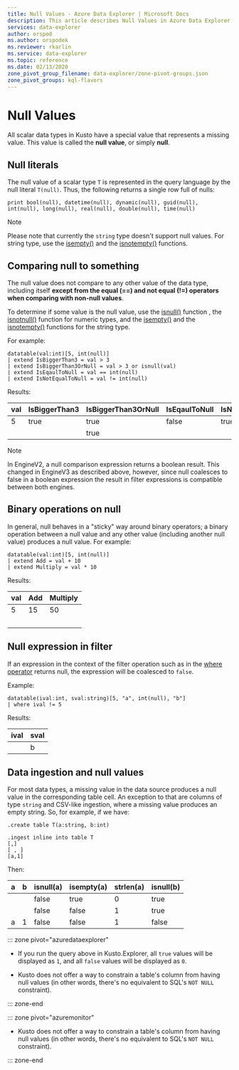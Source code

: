 ```yaml
---
title: Null Values - Azure Data Explorer | Microsoft Docs
description: This article describes Null Values in Azure Data Explorer.
services: data-explorer
author: orspod
ms.author: orspodek
ms.reviewer: rkarlin
ms.service: data-explorer
ms.topic: reference
ms.date: 02/13/2020
zone_pivot_group_filename: data-explorer/zone-pivot-groups.json
zone_pivot_groups: kql-flavors
---
```

# Null Values

All scalar data types in Kusto have a special value that represents a missing value.
This value is called the **null value**, or simply **null**.

## Null literals

The null value of a scalar type `T` is represented in the query language by the null literal `T(null)`.
Thus, the following returns a single row full of nulls:

```kusto
print bool(null), datetime(null), dynamic(null), guid(null), int(null), long(null), real(null), double(null), time(null)
```

> [!NOTE]
> Please note that currently the `string` type doesn't support null values. For string type, use the [isempty()](../isemptyfunction.md) and the [isnotempty()](../isnotemptyfunction.md) functions.

## Comparing null to something

The null value does not compare to any other value of the data type,
including itself **except from the equal (==) and not equal (!=) operators when comparing with non-null values**.

To determine if some value is the null value, use the [isnull()](../isnullfunction.md) function
, the [isnotnull()](../isnotnullfunction.md) function for numeric types, 
and the [isempty()](../isemptyfunction.md) and the [isnotempty()](../isnotemptyfunction.md) 
functions for the string type. 

For example:

```kusto
datatable(val:int)[5, int(null)]
| extend IsBiggerThan3 = val > 3
| extend IsBiggerThan3OrNull = val > 3 or isnull(val)
| extend IsEqaulToNull = val == int(null)
| extend IsNotEqualToNull = val != int(null)
```

Results:

|val | IsBiggerThan3 | IsBiggerThan3OrNull | IsEqaulToNull | IsNotEqualToNull|
|---|---|--------|--------|--------|
| 5 | true | true | false | true|
| &nbsp; | &nbsp; | true| &nbsp; | &nbsp;|


> [!NOTE]
> In EngineV2, a null comparison expression returns a boolean result. This changed in EngineV3 as described above, however, since null coalesces to false in a boolean expression the result in filter expressions is compatible between both engines.    

## Binary operations on null

In general, null behaves in a "sticky" way around binary operators; a binary
operation between a null value and any other value (including another null value)
produces a null value. For example:

```kusto
datatable(val:int)[5, int(null)]
| extend Add = val + 10
| extend Multiply = val * 10
```
Results:

|val|Add|Multiply|
|---|---|--------|
|5|	15|	50|
|&nbsp;|&nbsp;|&nbsp;| 		

## Null expression in filter

If an expression in the context of the filter operation such as in the [where operator](../whereoperator.md) returns null, the expression will be coalesced to `false`.  

Example:

```kusto
datatable(ival:int, sval:string)[5, "a", int(null), "b"]
| where ival != 5
```
Results:

|ival|sval|
|---|---|
|&nbsp;|b|

## Data ingestion and null values

For most data types, a missing value in the data source produces a null value
in the corresponding table cell. An exception to that are columns of type
`string` and CSV-like ingestion, where a missing value produces an empty string.
So, for example, if we have: 

```kusto
.create table T(a:string, b:int)

.ingest inline into table T
[,]
[ , ]
[a,1]
```

Then:

|a     |b     |isnull(a)|isempty(a)|strlen(a)|isnull(b)|
|------|------|---------|----------|---------|---------|
|&nbsp;|&nbsp;|false    |true      |0        |true     |
|&nbsp;|&nbsp;|false    |false     |1        |true     |
|a     |1     |false    |false     |1        |false    |

::: zone pivot="azuredataexplorer"

* If you run the query above in Kusto.Explorer, all `true`
  values will be displayed as `1`, and all `false` values
  will be displayed as `0`.

* Kusto does not offer a way to constrain a table's column from having null
  values (in other words, there's no equivalent to SQL's `NOT NULL` constraint).

::: zone-end

::: zone pivot="azuremonitor"

* Kusto does not offer a way to constrain a table's column from having null
  values (in other words, there's no equivalent to SQL's `NOT NULL` constraint).

::: zone-end
